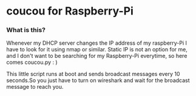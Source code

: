 # coucou for Raspberry-Pi

### What is this? ####

Whenever my DHCP server changes the IP address of my raspberry-Pi I have to look for it using nmap or similar. Static IP is not an option for me, and I don't want to be searching for my Raspberry-Pi everytime, so here comes coucou.py : )

This little script runs at boot and sends broadcast messages every 10 seconds.So you just have to turn on wireshark and wait for the broadcast message to reach you.
